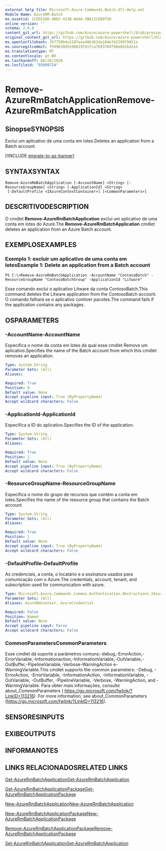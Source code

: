 ```yaml
---
external help file: Microsoft.Azure.Commands.Batch.dll-Help.xml
Module Name: AzureRM.Batch
ms.assetid: 2CED21D6-4BEF-423B-A04A-5B812CEB975D
online version: ''
schema: 2.0.0
content_git_url: https://github.com/Azure/azure-powershell/blob/preview/src/ResourceManager/AzureBatch/Commands.Batch/help/Remove-AzureRmBatchApplication.md
original_content_git_url: https://github.com/Azure/azure-powershell/blob/preview/src/ResourceManager/AzureBatch/Commands.Batch/help/Remove-AzureRmBatchApplication.md
ms.openlocfilehash: 357759b4e3107aaa48b363da18de74229979851a
ms.sourcegitcommit: f599b50d5e980197d1fca769378df90a842b42a1
ms.translationtype: MT
ms.contentlocale: pt-BR
ms.lasthandoff: 08/20/2020
ms.locfileid: "93609724"
---
```

# <span data-ttu-id="7980c-101">Remove-AzureRmBatchApplication</span><span class="sxs-lookup"><span data-stu-id="7980c-101">Remove-AzureRmBatchApplication</span></span>

## <span data-ttu-id="7980c-102">Sinopse</span><span class="sxs-lookup"><span data-stu-id="7980c-102">SYNOPSIS</span></span>
<span data-ttu-id="7980c-103">Exclui um aplicativo de uma conta em lotes.</span><span class="sxs-lookup"><span data-stu-id="7980c-103">Deletes an application from a Batch account.</span></span>

[!INCLUDE [migrate-to-az-banner](../../includes/migrate-to-az-banner.md)]

## <span data-ttu-id="7980c-104">SYNTAX</span><span class="sxs-lookup"><span data-stu-id="7980c-104">SYNTAX</span></span>

```
Remove-AzureRmBatchApplication [-AccountName] <String> [-ResourceGroupName] <String> [-ApplicationId] <String>
 [-DefaultProfile <IAzureContextContainer>] [<CommonParameters>]
```

## <span data-ttu-id="7980c-105">DESCRITIVO</span><span class="sxs-lookup"><span data-stu-id="7980c-105">DESCRIPTION</span></span>
<span data-ttu-id="7980c-106">O cmdlet **Remove-AzureRmBatchApplication** exclui um aplicativo de uma conta em lotes do Azure.</span><span class="sxs-lookup"><span data-stu-id="7980c-106">The **Remove-AzureRmBatchApplication** cmdlet deletes an application from an Azure Batch account.</span></span>

## <span data-ttu-id="7980c-107">EXEMPLOS</span><span class="sxs-lookup"><span data-stu-id="7980c-107">EXAMPLES</span></span>

### <span data-ttu-id="7980c-108">Exemplo 1: excluir um aplicativo de uma conta em lotes</span><span class="sxs-lookup"><span data-stu-id="7980c-108">Example 1: Delete an application from a Batch account</span></span>
```
PS C:\>Remove-AzureRmBatchApplication -AccountName "ContosoBatch" -ResourceGroupName "ContosoBatchGroup" -ApplicationId "Litware"
```

<span data-ttu-id="7980c-109">Esse comando exclui o aplicativo Litware da conta ContosoBatch.</span><span class="sxs-lookup"><span data-stu-id="7980c-109">This command deletes the Litware application from the ContosoBatch account.</span></span>
<span data-ttu-id="7980c-110">O comando falhará se o aplicativo contiver pacotes.</span><span class="sxs-lookup"><span data-stu-id="7980c-110">The command fails if the application contains any packages.</span></span>

## <span data-ttu-id="7980c-111">OS</span><span class="sxs-lookup"><span data-stu-id="7980c-111">PARAMETERS</span></span>

### <span data-ttu-id="7980c-112">-AccountName</span><span class="sxs-lookup"><span data-stu-id="7980c-112">-AccountName</span></span>
<span data-ttu-id="7980c-113">Especifica o nome da conta em lotes da qual esse cmdlet Remove um aplicativo.</span><span class="sxs-lookup"><span data-stu-id="7980c-113">Specifies the name of the Batch account from which this cmdlet removes an application.</span></span>

```yaml
Type: System.String
Parameter Sets: (All)
Aliases: 

Required: True
Position: 0
Default value: None
Accept pipeline input: True (ByPropertyName)
Accept wildcard characters: False
```

### <span data-ttu-id="7980c-114">-ApplicationId</span><span class="sxs-lookup"><span data-stu-id="7980c-114">-ApplicationId</span></span>
<span data-ttu-id="7980c-115">Especifica a ID do aplicativo.</span><span class="sxs-lookup"><span data-stu-id="7980c-115">Specifies the ID of the application.</span></span>

```yaml
Type: System.String
Parameter Sets: (All)
Aliases: 

Required: True
Position: 2
Default value: None
Accept pipeline input: True (ByPropertyName)
Accept wildcard characters: False
```

### <span data-ttu-id="7980c-116">-ResourceGroupName</span><span class="sxs-lookup"><span data-stu-id="7980c-116">-ResourceGroupName</span></span>
<span data-ttu-id="7980c-117">Especifica o nome do grupo de recursos que contém a conta em lotes.</span><span class="sxs-lookup"><span data-stu-id="7980c-117">Specifies the name of the resource group that contains the Batch account.</span></span>

```yaml
Type: System.String
Parameter Sets: (All)
Aliases: 

Required: True
Position: 1
Default value: None
Accept pipeline input: True (ByPropertyName)
Accept wildcard characters: False
```

### <span data-ttu-id="7980c-118">-DefaultProfile</span><span class="sxs-lookup"><span data-stu-id="7980c-118">-DefaultProfile</span></span>
<span data-ttu-id="7980c-119">As credenciais, a conta, o locatário e a assinatura usados para comunicação com o Azure.</span><span class="sxs-lookup"><span data-stu-id="7980c-119">The credentials, account, tenant, and subscription used for communication with azure.</span></span>

```yaml
Type: Microsoft.Azure.Commands.Common.Authentication.Abstractions.IAzureContextContainer
Parameter Sets: (All)
Aliases: AzureRmContext, AzureCredential

Required: False
Position: Named
Default value: None
Accept pipeline input: False
Accept wildcard characters: False
```

### <span data-ttu-id="7980c-120">CommonParameters</span><span class="sxs-lookup"><span data-stu-id="7980c-120">CommonParameters</span></span>
<span data-ttu-id="7980c-121">Esse cmdlet dá suporte a parâmetros comuns:-debug,-ErrorAction,-ErrorVariable,-Informationaction,-InformationVariable,-OutVariable,-OutBuffer,-PipelineVariable,-Verbose-WarningAction e-WarningVariable.</span><span class="sxs-lookup"><span data-stu-id="7980c-121">This cmdlet supports the common parameters: -Debug, -ErrorAction, -ErrorVariable, -InformationAction, -InformationVariable, -OutVariable, -OutBuffer, -PipelineVariable, -Verbose, -WarningAction, and -WarningVariable.</span></span> <span data-ttu-id="7980c-122">Para obter mais informações, consulte about_CommonParameters ( https://go.microsoft.com/fwlink/?LinkID=113216) .</span><span class="sxs-lookup"><span data-stu-id="7980c-122">For more information, see about_CommonParameters (https://go.microsoft.com/fwlink/?LinkID=113216).</span></span>

## <span data-ttu-id="7980c-123">SENSORES</span><span class="sxs-lookup"><span data-stu-id="7980c-123">INPUTS</span></span>

## <span data-ttu-id="7980c-124">EXIBE</span><span class="sxs-lookup"><span data-stu-id="7980c-124">OUTPUTS</span></span>

## <span data-ttu-id="7980c-125">INFORMA</span><span class="sxs-lookup"><span data-stu-id="7980c-125">NOTES</span></span>

## <span data-ttu-id="7980c-126">LINKS RELACIONADOS</span><span class="sxs-lookup"><span data-stu-id="7980c-126">RELATED LINKS</span></span>

[<span data-ttu-id="7980c-127">Get-AzureRmBatchApplication</span><span class="sxs-lookup"><span data-stu-id="7980c-127">Get-AzureRmBatchApplication</span></span>](./Get-AzureRmBatchApplication.md)

[<span data-ttu-id="7980c-128">Get-AzureRmBatchApplicationPackage</span><span class="sxs-lookup"><span data-stu-id="7980c-128">Get-AzureRmBatchApplicationPackage</span></span>](./Get-AzureRmBatchApplicationPackage.md)

[<span data-ttu-id="7980c-129">New-AzureRmBatchApplication</span><span class="sxs-lookup"><span data-stu-id="7980c-129">New-AzureRmBatchApplication</span></span>](./New-AzureRmBatchApplication.md)

[<span data-ttu-id="7980c-130">New-AzureRmBatchApplicationPackage</span><span class="sxs-lookup"><span data-stu-id="7980c-130">New-AzureRmBatchApplicationPackage</span></span>](./New-AzureRmBatchApplicationPackage.md)

[<span data-ttu-id="7980c-131">Remove-AzureRmBatchApplicationPackage</span><span class="sxs-lookup"><span data-stu-id="7980c-131">Remove-AzureRmBatchApplicationPackage</span></span>](./Remove-AzureRmBatchApplicationPackage.md)

[<span data-ttu-id="7980c-132">Set-AzureRmBatchApplication</span><span class="sxs-lookup"><span data-stu-id="7980c-132">Set-AzureRmBatchApplication</span></span>](./Set-AzureRmBatchApplication.md)


